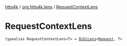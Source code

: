 [http4k](../index.md) / [org.http4k.lens](index.md) / [RequestContextLens](./-request-context-lens.md)

# RequestContextLens

`typealias RequestContextLens<T> = `[`BiDiLens`](-bi-di-lens/index.md)`<`[`Request`](../org.http4k.core/-request/index.md)`, T>`